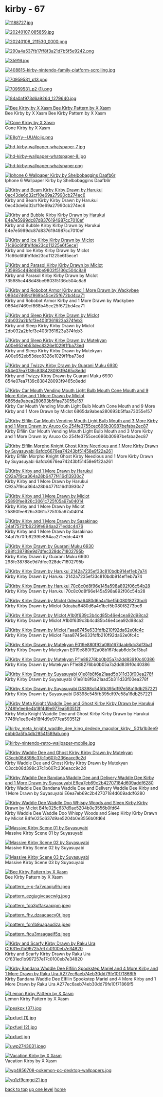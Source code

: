 # kirby - 67
[![1188727.jpg](/mobile/kirby/1188727.jpg "1188727.jpg")](https://raw.githubusercontent.com/buckmanc/wallpapers/main/mobile/kirby/1188727.jpg)

[![20240107_085859.jpg](/mobile/kirby/20240107_085859.jpg "20240107_085859.jpg")](https://raw.githubusercontent.com/buckmanc/wallpapers/main/mobile/kirby/20240107_085859.jpg)

[![20240108_211530_0000.png](/mobile/kirby/20240108_211530_0000.png "20240108_211530_0000.png")](https://raw.githubusercontent.com/buckmanc/wallpapers/main/mobile/kirby/20240108_211530_0000.png)

[![290a4a537fb17ff8f3a21d7b5f5e9242.png](/mobile/kirby/290a4a537fb17ff8f3a21d7b5f5e9242.png "290a4a537fb17ff8f3a21d7b5f5e9242.png")](https://raw.githubusercontent.com/buckmanc/wallpapers/main/mobile/kirby/290a4a537fb17ff8f3a21d7b5f5e9242.png)

[![35916.jpg](/mobile/kirby/35916.jpg "35916.jpg")](https://raw.githubusercontent.com/buckmanc/wallpapers/main/mobile/kirby/35916.jpg)

[![408815-kirby-nintendo-family-platform-scrolling.jpg](/mobile/kirby/408815-kirby-nintendo-family-platform-scrolling.jpg "408815-kirby-nintendo-family-platform-scrolling.jpg")](https://raw.githubusercontent.com/buckmanc/wallpapers/main/mobile/kirby/408815-kirby-nintendo-family-platform-scrolling.jpg)

[![70959531_p13.png](/mobile/kirby/70959531_p13.png "70959531_p13.png")](https://raw.githubusercontent.com/buckmanc/wallpapers/main/mobile/kirby/70959531_p13.png)

[![70959531_p2 (1).png](/mobile/kirby/70959531_p2%20(1).png "70959531_p2 (1).png")](https://raw.githubusercontent.com/buckmanc/wallpapers/main/mobile/kirby/70959531_p2%20(1).png)

[![84a0af973d6a926d_1279640.jpg](/mobile/kirby/84a0af973d6a926d_1279640.jpg "84a0af973d6a926d_1279640.jpg")](https://raw.githubusercontent.com/buckmanc/wallpapers/main/mobile/kirby/84a0af973d6a926d_1279640.jpg)

[![Bee Kirby by X Xasm
Bee Kirby Pattern by X Xasm](/mobile/kirby/bee_kirby_by_x_xasm.jpg "Bee Kirby by X Xasm
Bee Kirby Pattern by X Xasm")](https://raw.githubusercontent.com/buckmanc/wallpapers/main/mobile/kirby/bee_kirby_by_x_xasm.jpg)\
Bee Kirby by X Xasm
Bee Kirby Pattern by X Xasm

[![Cone Kirby by X Xasm](/mobile/kirby/cone_kirby_by_x_xasm.png "Cone Kirby by X Xasm")](https://raw.githubusercontent.com/buckmanc/wallpapers/main/mobile/kirby/cone_kirby_by_x_xasm.png)\
Cone Kirby by X Xasm

[![E8gYy--UUAIoijx.png](/mobile/kirby/E8gYy--UUAIoijx.png "E8gYy--UUAIoijx.png")](https://raw.githubusercontent.com/buckmanc/wallpapers/main/mobile/kirby/E8gYy--UUAIoijx.png)

[![hd-kirby-wallpaper-whatspaper-7.jpg](/mobile/kirby/hd-kirby-wallpaper-whatspaper-7.jpg "hd-kirby-wallpaper-whatspaper-7.jpg")](https://raw.githubusercontent.com/buckmanc/wallpapers/main/mobile/kirby/hd-kirby-wallpaper-whatspaper-7.jpg)

[![hd-kirby-wallpaper-whatspaper-8.jpg](/mobile/kirby/hd-kirby-wallpaper-whatspaper-8.jpg "hd-kirby-wallpaper-whatspaper-8.jpg")](https://raw.githubusercontent.com/buckmanc/wallpapers/main/mobile/kirby/hd-kirby-wallpaper-whatspaper-8.jpg)

[![hd-kirby-wallpaper-whatspaper.png](/mobile/kirby/hd-kirby-wallpaper-whatspaper.png "hd-kirby-wallpaper-whatspaper.png")](https://raw.githubusercontent.com/buckmanc/wallpapers/main/mobile/kirby/hd-kirby-wallpaper-whatspaper.png)

[![Iphone 6 Wallpaper Kirby by Shelbobaggins Daafb6r](/mobile/kirby/iphone_6_wallpaper_kirby_by_shelbobaggins-daafb6r.jpg "Iphone 6 Wallpaper Kirby by Shelbobaggins Daafb6r")](https://raw.githubusercontent.com/buckmanc/wallpapers/main/mobile/kirby/iphone_6_wallpaper_kirby_by_shelbobaggins-daafb6r.jpg)\
Iphone 6 Wallpaper Kirby by Shelbobaggins Daafb6r

[![ Kirby and Beam Kirby Kirby Drawn by Harukui 0ec43de6d32cf10e69a27990cb274ec6](/mobile/kirby/kirby_and_beam_kirby_kirby_drawn_by_harukui__0ec43de6d32cf10e69a27990cb274ec6.jpg " Kirby and Beam Kirby Kirby Drawn by Harukui 0ec43de6d32cf10e69a27990cb274ec6")](https://raw.githubusercontent.com/buckmanc/wallpapers/main/mobile/kirby/kirby_and_beam_kirby_kirby_drawn_by_harukui__0ec43de6d32cf10e69a27990cb274ec6.jpg)\
 Kirby and Beam Kirby Kirby Drawn by Harukui 0ec43de6d32cf10e69a27990cb274ec6

[![ Kirby and Bubble Kirby Kirby Drawn by Harukui E4e7e5999dc87d8376194987cc7010ef](/mobile/kirby/kirby_and_bubble_kirby_kirby_drawn_by_harukui__e4e7e5999dc87d8376194987cc7010ef.jpg " Kirby and Bubble Kirby Kirby Drawn by Harukui E4e7e5999dc87d8376194987cc7010ef")](https://raw.githubusercontent.com/buckmanc/wallpapers/main/mobile/kirby/kirby_and_bubble_kirby_kirby_drawn_by_harukui__e4e7e5999dc87d8376194987cc7010ef.jpg)\
 Kirby and Bubble Kirby Kirby Drawn by Harukui E4e7e5999dc87d8376194987cc7010ef

[![ Kirby and Ice Kirby Kirby Drawn by Miclot 71c96c6fdfe1fde23cd11225e6f5ece1](/mobile/kirby/kirby_and_ice_kirby_kirby_drawn_by_miclot__71c96c6fdfe1fde23cd11225e6f5ece1.jpg " Kirby and Ice Kirby Kirby Drawn by Miclot 71c96c6fdfe1fde23cd11225e6f5ece1")](https://raw.githubusercontent.com/buckmanc/wallpapers/main/mobile/kirby/kirby_and_ice_kirby_kirby_drawn_by_miclot__71c96c6fdfe1fde23cd11225e6f5ece1.jpg)\
 Kirby and Ice Kirby Kirby Drawn by Miclot 71c96c6fdfe1fde23cd11225e6f5ece1

[![ Kirby and Parasol Kirby Kirby Drawn by Miclot 735985c448d48be9803f5136c504c8a8](/mobile/kirby/kirby_and_parasol_kirby_kirby_drawn_by_miclot__735985c448d48be9803f5136c504c8a8.jpg " Kirby and Parasol Kirby Kirby Drawn by Miclot 735985c448d48be9803f5136c504c8a8")](https://raw.githubusercontent.com/buckmanc/wallpapers/main/mobile/kirby/kirby_and_parasol_kirby_kirby_drawn_by_miclot__735985c448d48be9803f5136c504c8a8.jpg)\
 Kirby and Parasol Kirby Kirby Drawn by Miclot 735985c448d48be9803f5136c504c8a8

[![ Kirby and Robobot Armor Kirby and 1 More Drawn by Wackybee 0864d7469cf868b45ce25f672bd4ca71](/mobile/kirby/kirby_and_robobot_armor_kirby_and_1_more_drawn_by_wackybee__0864d7469cf868b45ce25f672bd4ca71.jpg " Kirby and Robobot Armor Kirby and 1 More Drawn by Wackybee 0864d7469cf868b45ce25f672bd4ca71")](https://raw.githubusercontent.com/buckmanc/wallpapers/main/mobile/kirby/kirby_and_robobot_armor_kirby_and_1_more_drawn_by_wackybee__0864d7469cf868b45ce25f672bd4ca71.jpg)\
 Kirby and Robobot Armor Kirby and 1 More Drawn by Wackybee 0864d7469cf868b45ce25f672bd4ca71

[![ Kirby and Sleep Kirby Kirby Drawn by Miclot 2db032a2bfcf3e403f361623a374feb3](/mobile/kirby/kirby_and_sleep_kirby_kirby_drawn_by_miclot__2db032a2bfcf3e403f361623a374feb3.jpg " Kirby and Sleep Kirby Kirby Drawn by Miclot 2db032a2bfcf3e403f361623a374feb3")](https://raw.githubusercontent.com/buckmanc/wallpapers/main/mobile/kirby/kirby_and_sleep_kirby_kirby_drawn_by_miclot__2db032a2bfcf3e403f361623a374feb3.jpg)\
 Kirby and Sleep Kirby Kirby Drawn by Miclot 2db032a2bfcf3e403f361623a374feb3

[![ Kirby and Sleep Kirby Kirby Drawn by Mutekyan A00e952eb53dec8326e1029f1fba73ed](/mobile/kirby/kirby_and_sleep_kirby_kirby_drawn_by_mutekyan__a00e952eb53dec8326e1029f1fba73ed.png " Kirby and Sleep Kirby Kirby Drawn by Mutekyan A00e952eb53dec8326e1029f1fba73ed")](https://raw.githubusercontent.com/buckmanc/wallpapers/main/mobile/kirby/kirby_and_sleep_kirby_kirby_drawn_by_mutekyan__a00e952eb53dec8326e1029f1fba73ed.png)\
 Kirby and Sleep Kirby Kirby Drawn by Mutekyan A00e952eb53dec8326e1029f1fba73ed

[![ Kirby and Twizzy Kirby Drawn by Guarani Muku 6930 854e07ea7f39c838428093f9465c8edd](/mobile/kirby/kirby_and_twizzy_kirby_drawn_by_guarani_muku_6930__854e07ea7f39c838428093f9465c8edd.png " Kirby and Twizzy Kirby Drawn by Guarani Muku 6930 854e07ea7f39c838428093f9465c8edd")](https://raw.githubusercontent.com/buckmanc/wallpapers/main/mobile/kirby/kirby_and_twizzy_kirby_drawn_by_guarani_muku_6930__854e07ea7f39c838428093f9465c8edd.png)\
 Kirby and Twizzy Kirby Drawn by Guarani Muku 6930 854e07ea7f39c838428093f9465c8edd

[![ Kirby Car Mouth Vending Mouth Light Bulb Mouth Cone Mouth and 9 More Kirby and 1 More Drawn by Miclot 6865da9abea280693b5ffaa73055e157](/mobile/kirby/kirby_car_mouth_vending_mouth_light_bulb_mouth_cone_mouth_and_9_more_kirby_and_1_more_drawn_by_miclot__6865da9abea280693b5ffaa73055e157.jpg " Kirby Car Mouth Vending Mouth Light Bulb Mouth Cone Mouth and 9 More Kirby and 1 More Drawn by Miclot 6865da9abea280693b5ffaa73055e157")](https://raw.githubusercontent.com/buckmanc/wallpapers/main/mobile/kirby/kirby_car_mouth_vending_mouth_light_bulb_mouth_cone_mouth_and_9_more_kirby_and_1_more_drawn_by_miclot__6865da9abea280693b5ffaa73055e157.jpg)\
 Kirby Car Mouth Vending Mouth Light Bulb Mouth Cone Mouth and 9 More Kirby and 1 More Drawn by Miclot 6865da9abea280693b5ffaa73055e157

[![ Kirby Elfilin Car Mouth Vending Mouth Light Bulb Mouth and 3 More Kirby and 1 More Drawn by Aruco Co 254fe3755cec696b30987befaba2ec87](/mobile/kirby/kirby_elfilin_car_mouth_vending_mouth_light_bulb_mouth_and_3_more_kirby_and_1_more_drawn_by_aruco_co__254fe3755cec696b30987befaba2ec87.jpg " Kirby Elfilin Car Mouth Vending Mouth Light Bulb Mouth and 3 More Kirby and 1 More Drawn by Aruco Co 254fe3755cec696b30987befaba2ec87")](https://raw.githubusercontent.com/buckmanc/wallpapers/main/mobile/kirby/kirby_elfilin_car_mouth_vending_mouth_light_bulb_mouth_and_3_more_kirby_and_1_more_drawn_by_aruco_co__254fe3755cec696b30987befaba2ec87.jpg)\
 Kirby Elfilin Car Mouth Vending Mouth Light Bulb Mouth and 3 More Kirby and 1 More Drawn by Aruco Co 254fe3755cec696b30987befaba2ec87

[![ Kirby Elfilin Morpho Knight Ghost Kirby Needlous and 1 More Kirby Drawn by Suyasuyabi 6afdc6676ea74243bf51458e9f22a261](/mobile/kirby/kirby_elfilin_morpho_knight_ghost_kirby_needlous_and_1_more_kirby_drawn_by_suyasuyabi__6afdc6676ea74243bf51458e9f22a261.jpg " Kirby Elfilin Morpho Knight Ghost Kirby Needlous and 1 More Kirby Drawn by Suyasuyabi 6afdc6676ea74243bf51458e9f22a261")](https://raw.githubusercontent.com/buckmanc/wallpapers/main/mobile/kirby/kirby_elfilin_morpho_knight_ghost_kirby_needlous_and_1_more_kirby_drawn_by_suyasuyabi__6afdc6676ea74243bf51458e9f22a261.jpg)\
 Kirby Elfilin Morpho Knight Ghost Kirby Needlous and 1 More Kirby Drawn by Suyasuyabi 6afdc6676ea74243bf51458e9f22a261

[![ Kirby Kirby and 1 More Drawn by Harukui C92a7f9ca364a28b6477f416d13930c7](/mobile/kirby/kirby_kirby_and_1_more_drawn_by_harukui__c92a7f9ca364a28b6477f416d13930c7.jpg " Kirby Kirby and 1 More Drawn by Harukui C92a7f9ca364a28b6477f416d13930c7")](https://raw.githubusercontent.com/buckmanc/wallpapers/main/mobile/kirby/kirby_kirby_and_1_more_drawn_by_harukui__c92a7f9ca364a28b6477f416d13930c7.jpg)\
 Kirby Kirby and 1 More Drawn by Harukui C92a7f9ca364a28b6477f416d13930c7

[![ Kirby Kirby and 1 More Drawn by Miclot 25890fee826c3061c725f05a97a04014](/mobile/kirby/kirby_kirby_and_1_more_drawn_by_miclot__25890fee826c3061c725f05a97a04014.jpg " Kirby Kirby and 1 More Drawn by Miclot 25890fee826c3061c725f05a97a04014")](https://raw.githubusercontent.com/buckmanc/wallpapers/main/mobile/kirby/kirby_kirby_and_1_more_drawn_by_miclot__25890fee826c3061c725f05a97a04014.jpg)\
 Kirby Kirby and 1 More Drawn by Miclot 25890fee826c3061c725f05a97a04014

[![ Kirby Kirby and 1 More Drawn by Sasakinao 34af7570fb6239fe894aa271eddc4476](/mobile/kirby/kirby_kirby_and_1_more_drawn_by_sasakinao__34af7570fb6239fe894aa271eddc4476.png " Kirby Kirby and 1 More Drawn by Sasakinao 34af7570fb6239fe894aa271eddc4476")](https://raw.githubusercontent.com/buckmanc/wallpapers/main/mobile/kirby/kirby_kirby_and_1_more_drawn_by_sasakinao__34af7570fb6239fe894aa271eddc4476.png)\
 Kirby Kirby and 1 More Drawn by Sasakinao 34af7570fb6239fe894aa271eddc4476

[![ Kirby Kirby Drawn by Guarani Muku 6930 298fc38788e9d7dfec328dc71802795b](/mobile/kirby/kirby_kirby_drawn_by_guarani_muku_6930__298fc38788e9d7dfec328dc71802795b.jpg " Kirby Kirby Drawn by Guarani Muku 6930 298fc38788e9d7dfec328dc71802795b")](https://raw.githubusercontent.com/buckmanc/wallpapers/main/mobile/kirby/kirby_kirby_drawn_by_guarani_muku_6930__298fc38788e9d7dfec328dc71802795b.jpg)\
 Kirby Kirby Drawn by Guarani Muku 6930 298fc38788e9d7dfec328dc71802795b

[![ Kirby Kirby Drawn by Harukui 2142a7235ef33c810bdb914ef1eb7a74](/mobile/kirby/kirby_kirby_drawn_by_harukui__2142a7235ef33c810bdb914ef1eb7a74.jpg " Kirby Kirby Drawn by Harukui 2142a7235ef33c810bdb914ef1eb7a74")](https://raw.githubusercontent.com/buckmanc/wallpapers/main/mobile/kirby/kirby_kirby_drawn_by_harukui__2142a7235ef33c810bdb914ef1eb7a74.jpg)\
 Kirby Kirby Drawn by Harukui 2142a7235ef33c810bdb914ef1eb7a74

[![ Kirby Kirby Drawn by Harukui 70c8c0d8f96e145a598a892f06c54b28](/mobile/kirby/kirby_kirby_drawn_by_harukui__70c8c0d8f96e145a598a892f06c54b28.jpg " Kirby Kirby Drawn by Harukui 70c8c0d8f96e145a598a892f06c54b28")](https://raw.githubusercontent.com/buckmanc/wallpapers/main/mobile/kirby/kirby_kirby_drawn_by_harukui__70c8c0d8f96e145a598a892f06c54b28.jpg)\
 Kirby Kirby Drawn by Harukui 70c8c0d8f96e145a598a892f06c54b28

[![ Kirby Kirby Drawn by Miclot 0deaba6480d6a4c1bef5b080f8273bc6](/mobile/kirby/kirby_kirby_drawn_by_miclot__0deaba6480d6a4c1bef5b080f8273bc6.jpg " Kirby Kirby Drawn by Miclot 0deaba6480d6a4c1bef5b080f8273bc6")](https://raw.githubusercontent.com/buckmanc/wallpapers/main/mobile/kirby/kirby_kirby_drawn_by_miclot__0deaba6480d6a4c1bef5b080f8273bc6.jpg)\
 Kirby Kirby Drawn by Miclot 0deaba6480d6a4c1bef5b080f8273bc6

[![ Kirby Kirby Drawn by Miclot A1b0f639c3b4cd85b46e4cea92d98ca2](/mobile/kirby/kirby_kirby_drawn_by_miclot__a1b0f639c3b4cd85b46e4cea92d98ca2.jpg " Kirby Kirby Drawn by Miclot A1b0f639c3b4cd85b46e4cea92d98ca2")](https://raw.githubusercontent.com/buckmanc/wallpapers/main/mobile/kirby/kirby_kirby_drawn_by_miclot__a1b0f639c3b4cd85b46e4cea92d98ca2.jpg)\
 Kirby Kirby Drawn by Miclot A1b0f639c3b4cd85b46e4cea92d98ca2

[![ Kirby Kirby Drawn by Miclot Faaa8745e633fdfb210f92da62e0fc4c](/mobile/kirby/kirby_kirby_drawn_by_miclot__faaa8745e633fdfb210f92da62e0fc4c.jpg " Kirby Kirby Drawn by Miclot Faaa8745e633fdfb210f92da62e0fc4c")](https://raw.githubusercontent.com/buckmanc/wallpapers/main/mobile/kirby/kirby_kirby_drawn_by_miclot__faaa8745e633fdfb210f92da62e0fc4c.jpg)\
 Kirby Kirby Drawn by Miclot Faaa8745e633fdfb210f92da62e0fc4c

[![ Kirby Kirby Drawn by Mutekyan E019e880f92a08b167daab6dc3df3ba1](/mobile/kirby/kirby_kirby_drawn_by_mutekyan__e019e880f92a08b167daab6dc3df3ba1.png " Kirby Kirby Drawn by Mutekyan E019e880f92a08b167daab6dc3df3ba1")](https://raw.githubusercontent.com/buckmanc/wallpapers/main/mobile/kirby/kirby_kirby_drawn_by_mutekyan__e019e880f92a08b167daab6dc3df3ba1.png)\
 Kirby Kirby Drawn by Mutekyan E019e880f92a08b167daab6dc3df3ba1

[![ Kirby Kirby Drawn by Mutekyan Ff1e88276bb0b05a7a2dd83910c40386](/mobile/kirby/kirby_kirby_drawn_by_mutekyan__ff1e88276bb0b05a7a2dd83910c40386.png " Kirby Kirby Drawn by Mutekyan Ff1e88276bb0b05a7a2dd83910c40386")](https://raw.githubusercontent.com/buckmanc/wallpapers/main/mobile/kirby/kirby_kirby_drawn_by_mutekyan__ff1e88276bb0b05a7a2dd83910c40386.png)\
 Kirby Kirby Drawn by Mutekyan Ff1e88276bb0b05a7a2dd83910c40386

[![ Kirby Kirby Drawn by Suyasuyabi 01e81b8f6a21aad5b311d33f00ea278f](/mobile/kirby/kirby_kirby_drawn_by_suyasuyabi__01e81b8f6a21aad5b311d33f00ea278f.jpg " Kirby Kirby Drawn by Suyasuyabi 01e81b8f6a21aad5b311d33f00ea278f")](https://raw.githubusercontent.com/buckmanc/wallpapers/main/mobile/kirby/kirby_kirby_drawn_by_suyasuyabi__01e81b8f6a21aad5b311d33f00ea278f.jpg)\
 Kirby Kirby Drawn by Suyasuyabi 01e81b8f6a21aad5b311d33f00ea278f

[![ Kirby Kirby Drawn by Suyasuyabi D8398c545fb395df97e58a16db257221](/mobile/kirby/kirby_kirby_drawn_by_suyasuyabi__d8398c545fb395df97e58a16db257221.png " Kirby Kirby Drawn by Suyasuyabi D8398c545fb395df97e58a16db257221")](https://raw.githubusercontent.com/buckmanc/wallpapers/main/mobile/kirby/kirby_kirby_drawn_by_suyasuyabi__d8398c545fb395df97e58a16db257221.png)\
 Kirby Kirby Drawn by Suyasuyabi D8398c545fb395df97e58a16db257221

[![ Kirby Meta Knight Waddle Dee and Ghost Kirby Kirby Drawn by Harukui 7748fe1ee6e4b18f4d9e977ea593512f](/mobile/kirby/kirby_meta_knight_waddle_dee_and_ghost_kirby_kirby_drawn_by_harukui__7748fe1ee6e4b18f4d9e977ea593512f.jpg " Kirby Meta Knight Waddle Dee and Ghost Kirby Kirby Drawn by Harukui 7748fe1ee6e4b18f4d9e977ea593512f")](https://raw.githubusercontent.com/buckmanc/wallpapers/main/mobile/kirby/kirby_meta_knight_waddle_dee_and_ghost_kirby_kirby_drawn_by_harukui__7748fe1ee6e4b18f4d9e977ea593512f.jpg)\
 Kirby Meta Knight Waddle Dee and Ghost Kirby Kirby Drawn by Harukui 7748fe1ee6e4b18f4d9e977ea593512f

[![kirby_meta_knight_waddle_dee_king_dedede_magolor_kirby__501a1b3ee9ebbb0a5fb4db2854f589ab.png](/mobile/kirby/kirby_meta_knight_waddle_dee_king_dedede_magolor_kirby__501a1b3ee9ebbb0a5fb4db2854f589ab.png "kirby_meta_knight_waddle_dee_king_dedede_magolor_kirby__501a1b3ee9ebbb0a5fb4db2854f589ab.png")](https://raw.githubusercontent.com/buckmanc/wallpapers/main/mobile/kirby/kirby_meta_knight_waddle_dee_king_dedede_magolor_kirby__501a1b3ee9ebbb0a5fb4db2854f589ab.png)

[![kirby-nintendo-retro-wallpaper-mobile.jpg](/mobile/kirby/kirby-nintendo-retro-wallpaper-mobile.jpg "kirby-nintendo-retro-wallpaper-mobile.jpg")](https://raw.githubusercontent.com/buckmanc/wallpapers/main/mobile/kirby/kirby-nintendo-retro-wallpaper-mobile.jpg)

[![ Kirby Waddle Dee and Ghost Kirby Kirby Drawn by Mutekyan C3ccb08d398c37c1b607c236eacc9c2d](/mobile/kirby/kirby_waddle_dee_and_ghost_kirby_kirby_drawn_by_mutekyan__c3ccb08d398c37c1b607c236eacc9c2d.png " Kirby Waddle Dee and Ghost Kirby Kirby Drawn by Mutekyan C3ccb08d398c37c1b607c236eacc9c2d")](https://raw.githubusercontent.com/buckmanc/wallpapers/main/mobile/kirby/kirby_waddle_dee_and_ghost_kirby_kirby_drawn_by_mutekyan__c3ccb08d398c37c1b607c236eacc9c2d.png)\
 Kirby Waddle Dee and Ghost Kirby Kirby Drawn by Mutekyan C3ccb08d398c37c1b607c236eacc9c2d

[![ Kirby Waddle Dee Bandana Waddle Dee and Delivery Waddle Dee Kirby and 1 More Drawn by Suyasuyabi E6ea7eb69c2b42707184d609addf6280](/mobile/kirby/kirby_waddle_dee_bandana_waddle_dee_and_delivery_waddle_dee_kirby_and_1_more_drawn_by_suyasuyabi__e6ea7eb69c2b42707184d609addf6280.jpg " Kirby Waddle Dee Bandana Waddle Dee and Delivery Waddle Dee Kirby and 1 More Drawn by Suyasuyabi E6ea7eb69c2b42707184d609addf6280")](https://raw.githubusercontent.com/buckmanc/wallpapers/main/mobile/kirby/kirby_waddle_dee_bandana_waddle_dee_and_delivery_waddle_dee_kirby_and_1_more_drawn_by_suyasuyabi__e6ea7eb69c2b42707184d609addf6280.jpg)\
 Kirby Waddle Dee Bandana Waddle Dee and Delivery Waddle Dee Kirby and 1 More Drawn by Suyasuyabi E6ea7eb69c2b42707184d609addf6280

[![ Kirby Waddle Dee Waddle Doo Whispy Woods and Sleep Kirby Kirby Drawn by Miclot B4fe025c637d9ae5204b0e3556b0fd64](/mobile/kirby/kirby_waddle_dee_waddle_doo_whispy_woods_and_sleep_kirby_kirby_drawn_by_miclot__b4fe025c637d9ae5204b0e3556b0fd64.jpg " Kirby Waddle Dee Waddle Doo Whispy Woods and Sleep Kirby Kirby Drawn by Miclot B4fe025c637d9ae5204b0e3556b0fd64")](https://raw.githubusercontent.com/buckmanc/wallpapers/main/mobile/kirby/kirby_waddle_dee_waddle_doo_whispy_woods_and_sleep_kirby_kirby_drawn_by_miclot__b4fe025c637d9ae5204b0e3556b0fd64.jpg)\
 Kirby Waddle Dee Waddle Doo Whispy Woods and Sleep Kirby Kirby Drawn by Miclot B4fe025c637d9ae5204b0e3556b0fd64

[![Massive Kirby Scene 01 by Suyasuyabi](/mobile/kirby/massive_kirby_scene_01_by_suyasuyabi.jpg "Massive Kirby Scene 01 by Suyasuyabi")](https://raw.githubusercontent.com/buckmanc/wallpapers/main/mobile/kirby/massive_kirby_scene_01_by_suyasuyabi.jpg)\
Massive Kirby Scene 01 by Suyasuyabi

[![Massive Kirby Scene 02 by Suyasuyabi](/mobile/kirby/massive_kirby_scene_02_by_suyasuyabi.jpg "Massive Kirby Scene 02 by Suyasuyabi")](https://raw.githubusercontent.com/buckmanc/wallpapers/main/mobile/kirby/massive_kirby_scene_02_by_suyasuyabi.jpg)\
Massive Kirby Scene 02 by Suyasuyabi

[![Massive Kirby Scene 03 by Suyasuyabi](/mobile/kirby/massive_kirby_scene_03_by_suyasuyabi.jpg "Massive Kirby Scene 03 by Suyasuyabi")](https://raw.githubusercontent.com/buckmanc/wallpapers/main/mobile/kirby/massive_kirby_scene_03_by_suyasuyabi.jpg)\
Massive Kirby Scene 03 by Suyasuyabi

[![Bee Kirby Pattern by X Xasm](/mobile/kirby/pattern_bee_kirby_by_x_xasm.jpg "Bee Kirby Pattern by X Xasm")](https://raw.githubusercontent.com/buckmanc/wallpapers/main/mobile/kirby/pattern_bee_kirby_by_x_xasm.jpg)\
Bee Kirby Pattern by X Xasm

[![pattern_e-g-fa7vcaqiu9h.jpeg](/mobile/kirby/pattern_e-g-fa7vcaqiu9h.jpeg "pattern_e-g-fa7vcaqiu9h.jpeg")](https://raw.githubusercontent.com/buckmanc/wallpapers/main/mobile/kirby/pattern_e-g-fa7vcaqiu9h.jpeg)

[![pattern_ezgjugivcaecwlg.jpeg](/mobile/kirby/pattern_ezgjugivcaecwlg.jpeg "pattern_ezgjugivcaecwlg.jpeg")](https://raw.githubusercontent.com/buckmanc/wallpapers/main/mobile/kirby/pattern_ezgjugivcaecwlg.jpeg)

[![pattern_fdq3pffakaapjpm.jpeg](/mobile/kirby/pattern_fdq3pffakaapjpm.jpeg "pattern_fdq3pffakaapjpm.jpeg")](https://raw.githubusercontent.com/buckmanc/wallpapers/main/mobile/kirby/pattern_fdq3pffakaapjpm.jpeg)

[![pattern_fhv_dzaacaecy0t.jpeg](/mobile/kirby/pattern_fhv_dzaacaecy0t.jpeg "pattern_fhv_dzaacaecy0t.jpeg")](https://raw.githubusercontent.com/buckmanc/wallpapers/main/mobile/kirby/pattern_fhv_dzaacaecy0t.jpeg)

[![pattern_fon1b9uagaudiza.jpeg](/mobile/kirby/pattern_fon1b9uagaudiza.jpeg "pattern_fon1b9uagaudiza.jpeg")](https://raw.githubusercontent.com/buckmanc/wallpapers/main/mobile/kirby/pattern_fon1b9uagaudiza.jpeg)

[![pattern_ftcu3msagaeif5q.jpeg](/mobile/kirby/pattern_ftcu3msagaeif5q.jpeg "pattern_ftcu3msagaeif5q.jpeg")](https://raw.githubusercontent.com/buckmanc/wallpapers/main/mobile/kirby/pattern_ftcu3msagaeif5q.jpeg)

[![ Kirby and Scarfy Kirby Drawn by Raku Ura Cf631ed1b997257e17c0100eb7e34820](/mobile/kirby/pattern___kirby_and_scarfy_kirby_drawn_by_raku_ura__cf631ed1b997257e17c0100eb7e34820.jpg " Kirby and Scarfy Kirby Drawn by Raku Ura Cf631ed1b997257e17c0100eb7e34820")](https://raw.githubusercontent.com/buckmanc/wallpapers/main/mobile/kirby/pattern___kirby_and_scarfy_kirby_drawn_by_raku_ura__cf631ed1b997257e17c0100eb7e34820.jpg)\
 Kirby and Scarfy Kirby Drawn by Raku Ura Cf631ed1b997257e17c0100eb7e34820

[![ Kirby Bandana Waddle Dee Elfilin Spookstep Mariel and 4 More Kirby and 1 More Drawn by Raku Ura A277ec6aeb74eb30dd79fe10f71866f5](/mobile/kirby/pattern___kirby_bandana_waddle_dee_elfilin_spookstep_mariel_and_4_more_kirby_and_1_more_drawn_by_raku_ura__a277ec6aeb74eb30dd79fe10f71866f5.jpg " Kirby Bandana Waddle Dee Elfilin Spookstep Mariel and 4 More Kirby and 1 More Drawn by Raku Ura A277ec6aeb74eb30dd79fe10f71866f5")](https://raw.githubusercontent.com/buckmanc/wallpapers/main/mobile/kirby/pattern___kirby_bandana_waddle_dee_elfilin_spookstep_mariel_and_4_more_kirby_and_1_more_drawn_by_raku_ura__a277ec6aeb74eb30dd79fe10f71866f5.jpg)\
 Kirby Bandana Waddle Dee Elfilin Spookstep Mariel and 4 More Kirby and 1 More Drawn by Raku Ura A277ec6aeb74eb30dd79fe10f71866f5

[![Lemon Kirby Pattern by X Xasm](/mobile/kirby/pattern_lemon_kirby_by_x_xasm.jpg "Lemon Kirby Pattern by X Xasm")](https://raw.githubusercontent.com/buckmanc/wallpapers/main/mobile/kirby/pattern_lemon_kirby_by_x_xasm.jpg)\
Lemon Kirby Pattern by X Xasm

[![peakpx (37).jpg](/mobile/kirby/peakpx%20(37).jpg "peakpx (37).jpg")](https://raw.githubusercontent.com/buckmanc/wallpapers/main/mobile/kirby/peakpx%20(37).jpg)

[![pxfuel (1).jpg](/mobile/kirby/pxfuel%20(1).jpg "pxfuel (1).jpg")](https://raw.githubusercontent.com/buckmanc/wallpapers/main/mobile/kirby/pxfuel%20(1).jpg)

[![pxfuel (2).jpg](/mobile/kirby/pxfuel%20(2).jpg "pxfuel (2).jpg")](https://raw.githubusercontent.com/buckmanc/wallpapers/main/mobile/kirby/pxfuel%20(2).jpg)

[![pxfuel.jpg](/mobile/kirby/pxfuel.jpg "pxfuel.jpg")](https://raw.githubusercontent.com/buckmanc/wallpapers/main/mobile/kirby/pxfuel.jpg)

[![uwp2743031.jpeg](/mobile/kirby/uwp2743031.jpeg "uwp2743031.jpeg")](https://raw.githubusercontent.com/buckmanc/wallpapers/main/mobile/kirby/uwp2743031.jpeg)

[![Vacation Kirby by X Xasm](/mobile/kirby/vacation_kirby_by_x_xasm.png "Vacation Kirby by X Xasm")](https://raw.githubusercontent.com/buckmanc/wallpapers/main/mobile/kirby/vacation_kirby_by_x_xasm.png)\
Vacation Kirby by X Xasm

[![wp4856708-pokemon-pc-desktop-wallpapers.jpg](/mobile/kirby/wp4856708-pokemon-pc-desktop-wallpapers.jpg "wp4856708-pokemon-pc-desktop-wallpapers.jpg")](https://raw.githubusercontent.com/buckmanc/wallpapers/main/mobile/kirby/wp4856708-pokemon-pc-desktop-wallpapers.jpg)

[![yq1zf9cmgci21.jpg](/mobile/kirby/yq1zf9cmgci21.jpg "yq1zf9cmgci21.jpg")](https://raw.githubusercontent.com/buckmanc/wallpapers/main/mobile/kirby/yq1zf9cmgci21.jpg)


</p>
</details>


[back to top](#)
[up one level](/mobile/README.MD)
[home](/)
